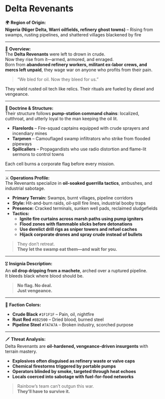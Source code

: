 # Delta Revenants

🌍 **Region of Origin:**  
**Nigeria (Niger Delta, Warri oilfields, refinery ghost towns)** – Rising from swamps, rusting pipelines, and shattered villages blackened by fire

---

🎴 **Overview:**  
The **Delta Revenants** were left to drown in crude.  
Now they rise from it—armed, armored, and enraged.  
Born from **abandoned refinery workers, militant ex-labor crews, and mercs left unpaid**, they wage war on anyone who profits from their pain.

> “We bled for oil. Now they bleed for us.”

They wield rusted oil tech like relics. Their rituals are fueled by diesel and vengeance.

---

🧠 **Doctrine & Structure:**  
Their structure follows **pump-station command chains**: localized, cutthroat, and utterly loyal to the man keeping the oil lit.

- **Flarelords** – Fire-squad captains equipped with crude sprayers and incendiary mines  
- **Tarpmen** – Camouflaged swamp infiltrators who strike from flooded pipeways  
- **Spillcallers** – Propagandists who use radio distortion and flame-lit sermons to control towns

Each cell burns a corporate flag before every mission.

---

⚔️ **Operations Profile:**  
The Revenants specialize in **oil-soaked guerrilla tactics**, ambushes, and industrial sabotage.

- **Primary Terrain:** Swamps, burnt villages, pipeline corridors  
- **Style:** Hit-and-burn raids, oil-spill fire lines, industrial booby traps  
- **Presence:** Cracked terminals, sunken well pads, reclaimed sludgefields  
- **Tactics:**  
  - **Ignite fire curtains across marsh paths using pump igniters**  
  - **Flood zones with flammable slicks before detonations**  
  - **Use derelict drill rigs as sniper towers and refuel caches**  
  - **Hijack corporate drones and spray crude instead of bullets**

> They don’t retreat.  
> **They let the swamp eat them—and wait for you.**

---

🎖️ **Insignia Description:**  
An **oil drop dripping from a machete**, arched over a ruptured pipeline.  
It bleeds black where blood should be.

> **No flag. No deal.  
> Just vengeance.**

---

🎨 **Faction Colors:**

- **Crude Black** `#1F1F1F` – Pain, oil, nightfire  
- **Rust Red** `#8B2500` – Dried blood, burned steel  
- **Pipeline Steel** `#7A7A7A` – Broken industry, scorched purpose

---

🗡️ **Threat Analysis:**  
Delta Revenants are **oil-hardened, vengeance-driven insurgents** with terrain mastery.

- **Explosives often disguised as refinery waste or valve caps**  
- **Chemical firestorms triggered by portable pumps**  
- **Operators blinded by smoke, targeted through heat echoes**  
- **Locals coerced into sabotage with fuel-for-food networks**

> Rainbow’s team can’t outgun this war.  
> **They’ll have to survive it.**

